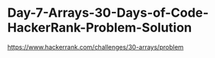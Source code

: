 # Day-7-Arrays-30-Days-of-Code-HackerRank-Problem-Solution
https://www.hackerrank.com/challenges/30-arrays/problem
